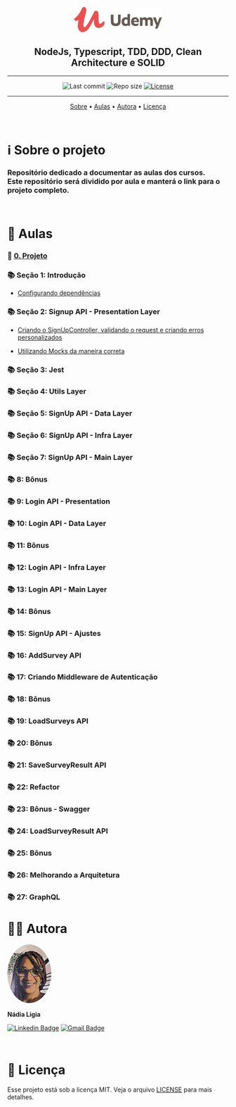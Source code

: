 <p align="center"><img src="../assets/logo.png" width=200></p>
<h2 align="center">NodeJs, Typescript, TDD, DDD, Clean Architecture e SOLID</h2>

---

<p align="center">
  <img alt="Last commit" src="https://img.shields.io/github/last-commit/nlnadialigia/udemy" />

  <img alt="Repo size" src="https://img.shields.io/github/repo-size/nlnadialigia/udemy"/>
   
  <a href="./license.md">
  <img alt="License" src="https://img.shields.io/badge/License-MIT-informational"/>
  </a>
</p>

---

<p align="center">
  <a href="#-information_source-sobre-o-projeto">Sobre</a> •
  <a href="#-open_file_folder-aulas">Aulas</a> • 
  <a href="#-woman_office_worker-autora">Autora</a> • 
  <a href="#-pencil-licença">Licença</a>
</p>
<br>

# ℹ️ Sobre o projeto 

<h3>Repositório dedicado a documentar as aulas dos cursos.<br>
Este repositório será dividido por aula e manterá o link para o projeto completo.</h3>

<br>

# 📂 Aulas

### 📔 [0. Projeto](https://github.com/nlnadialigia/clean-node-api.git)

### 📚 Seção 1: Introdução

- [Configurando dependências](./aula01)

### 📚 Seção 2: Signup API - Presentation Layer

- [Criando o SignUpController, validando o request e criando erros personalizados](./aula02-a)

- [Utilizando Mocks da maneira correta](./aula2-b)

<!-- [Testando exceções e integrando com o EmailValidator]() -->

<!-- [Integrando com o AddAccount Usecase]() -->

### 📚 Seção 3: Jest

<!-- [Configurando o Jest e criando scripts de testes]() -->

### 📚 Seção 4: Utils Layer

<!-- [Criando o EmailValidatorAdapter e mockando o validator]() -->

### 📚 Seção 5: SignUp API - Data Layer

<!-- [Criando o DbAddAccount e integrando com o Encrypter]()

[Integrando com o AddAccountRepository]() -->

### 📚 Seção 6: SignUp API - Infra Layer

<!-- [Criando o BcryptAdapter e mockando o bcrypt]()

[Configurando MongoDb em memória]()

[Testando o MongoDb]() -->

### 📚 Seção 7: SignUp API - Main Layer

<!-- ▶️ Testando middlewares do express

▶️ Criando teste de integração para o SignUp

▶️ Fazendo a composição do SignUp e desacoplando do express -->

### 📚 8: Bônus

<!-- ▶️ Testando a conexão com o MongoDb

▶️ Aplicando o Design Pattern Decorator

▶️ Adicionando Log de Erro

▶️ Refatorando os testes

▶️ Persistindo Log de Erro no MongoDb

▶️ Criando Tag e fazendo Push para o GitHub -->

### 📚 9: Login API - Presentation

<!-- ▶️ Criando o LoginController e validando o request

▶️ Testando a integração do LoginController com o Authentication U…

▶️ Testando a integração do LoginController com o Authentication Usecase

▶️ Aplicando o Design Pattern Composite 1/3

▶️ Aplicando o Design Pattern Composite 2/3

▶️ Aplicando o Design Pattern Composite 3/3

▶️ Refatorando o código -->

### 📚 10: Login API - Data Layer

<!-- ▶️ Criando o DbAuthentication e integrando com o LoadAccountByEmailRepository

▶️ Integrando o DbAuthentication com mais 3 dependências -->

### 📚 11: Bônus

<!-- ▶️ Segurança -->

### 📚 12: Login API - Infra Layer

<!-- ▶️ Incluindo o HashComparer ao BcryptAdapter

▶️ Criando o JwtAdapter e mockando o jsonwebtoken

▶️ Incluindo mais duas interfaces no AccountMongoRepository -->

### 📚 13: Login API - Main Layer

<!-- ▶️ Refatorando o projeto

▶️ Fazendo a composição do Login -->

### 📚 14: Bônus

<!-- ▶️ Subindo a API para o Heroku

▶️ Gerando uma imagem da API com Docker

▶️ Organizando as imagens e containers com Docker Compose

▶️ Debugando API com breakpoint

▶️ Usando Nodemon no Docker com Typescript

▶️ Adicionando documentação com casos de uso -->

### 📚 15: SignUp API - Ajustes

<!-- ▶️ Alterando o SignUp para retornar um token de acesso

▶️ Correção pra próxima aula!!!

▶️ Impedindo criação de contas com Email existente

▶️ Refatorando a arquitetura -->

### 📚 16: AddSurvey API

<!-- ▶️ Criando o AddSurveyController

▶️ Criando o DbAddSurvey UseCase

▶️ Criando o SurveyMongoRepository

▶️ Criando a composição do AddSurvey -->

### 📚 17: Criando Middleware de Autenticação

<!-- ▶️ Criando o AuthMiddleware e fazendo os primeiros testes

▶️ Finalizando os testes do AuthMiddleware

▶️ Criando o DbLoadAccountByToken

▶️ Implementando a interface Decrypter no JwtAdapter

▶️ Implementando a interface LoadAccountByToken no AccountMongoRepository

▶️ Aplicando o AuthMiddleware na rota de criar enquete -->

### 📚 18: Bônus

<!-- ▶️ Integração contínua -->

### 📚 19: LoadSurveys API

<!-- ▶️ Criando o LoadSurveysController

▶️ Criando o DbLoadSurveys UseCase

▶️ Incluindo o LoadSurveysRepository ao SurveyMongoRepository

▶️ Criando a composição do LoadSurveys -->

### 📚 20: Bônus

<!-- ▶️ Modularizando os paths dos imports

▶️ Utilizando Type Alias

▶️ Usando Utility Types do Typescript -->

### 📚 21: SaveSurveyResult API

<!-- ▶️ Criando os Models e UseCases

▶️ Criando o DbLoadSurveyByIdUseCase

▶️ Criando o DbSaveSurveyResultUseCase

▶️ Incluindo o LoadSurveyByIdRepository ao SurveyMongoRepository

▶️ Incluindo o SaveSurveyResultRepository ao SurveyResultMongoRepository

▶️ Refactor - Organizando pastas

▶️ Criando o SaveSurveyResultController 1/2

▶️ Criando o SaveSurveyResultController 2/2

▶️ Fazendo a composição do SaveSurveyResult -->

### 📚 22: Refactor

<!-- ▶️ Padronizando nomenclaturas

▶️ Reutilizando a criação de mocks

▶️ Finalizando o refactor dos testes

▶️ Último ajuste do refactor!

▶️ Refatorando as Promises -->

### 📚 23: Bônus - Swagger

<!-- ▶️ Integrando a nossa API com o Swagger

▶️ Criando docs para a API de Login

▶️ Criando componentes reutilizáveis

▶️ Criando docs para a API de Listar Enquetes com Autenticação

▶️ Criando docs para a API de SignUp

▶️ Criando docs para a API de Criar Enquete

▶️ Criando docs para a API de Responder Enquete -->

### 📚 24: LoadSurveyResult API

<!-- ▶️ Alterando o retorno do SurveyResult

▶️ Usando aggregation para retornar o resultado da enquete

▶️ Aplicando o Design Pattern Builder

▶️ Correção no Aggregation do resultado da enquete

▶️ Criando o LoadSurveyResultUseCase

▶️ Incluindo o LoadSurveyResultRepository ao SurveyResultMongoRepository

▶️ Mudança no método de salvar resposta da enquete

▶️ Corrigindo outro bug identificado

▶️ Criando o LoadSurveyResultController

▶️ Fazendo a composição do LoadSurveyResult -->

### 📚 25: Bônus

<!-- ▶️ Migrando de Stub para Spy

▶️ Servindo arquivos estáticos

▶️ Ajuste na autenticação para retornar mais dados

▶️ Ajuste na listagem de enquetes

▶️ Ajuste no DbLoadAccountByToken

▶️ Ajuste no SurveyResult -->

### 📚 26: Melhorando a Arquitetura

<!-- ▶️ Refatorando os testes

▶️ Refatorando os Controllers

▶️ Refatorando o AddAccountUseCase

▶️ Refatorando o AddSurvey UseCase

▶️ Refatorando o AuthenticationUseCase

▶️ Refatorando o LoadAccountByTokenUseCase

▶️ Otimizando queries e removendo dependências do AccountModel

▶️ Dividindo melhor responsabilidades

▶️ Refatorando o LoadSurveyByIdUseCase

▶️ Criando o CheckSurveyById

▶️ Criando o LoadAnswersBySurvey

▶️ Otimizando o LoadAnswersBySurvey

▶️ Refatorando o LoadSurveysUseCase

▶️ Refatorando o LoadSurveyResult e SaveSurveyResult UseCases -->

### 📚 27: GraphQL

<!-- ▶️ Criando o Schema para o Login

▶️ Reaproveitando o LoginController no GraphQL

▶️ Tratamento de erros com Plugin

▶️ Definindo a query de listar enquetes

▶️ Criando uma diretiva de autenticação

▶️ Criando as queries do resultado da enquete

▶️ Adicionando testes de integração para as queries de Login

▶️ Adicionando testes de integração para as queries de Surveys

▶️ Adicionando testes de integração para as queries de SurveyResult

▶️ Fazendo merge e deploy -->

# 👩‍💼 Autora
<img style="border-radius: 50%;" src="../assets/picture.jpg" width="100px;" alt="Picture"/>
<p><b>Nádia Ligia</b></p>

[![Linkedin Badge](https://img.shields.io/badge/-nlnadialigia-blueviolet?style=flat&logo=Linkedin&logoColor=white&link=https://www.linkedin.com/in/nlnadialigia/)](https://www.linkedin.com/in/nlnadialigia/) 
[![Gmail Badge](https://img.shields.io/badge/-nlnadialigia@gmail.com-blueviolet?style=flat&logo=Gmail&logoColor=white&link=mailto:nlnadialigia@gmail.com)](mailto:nlnadialigia@gmail.com)

<br>

# 📝 Licença

Esse projeto está sob a licença MIT. Veja o arquivo [LICENSE](LICENSE) para mais detalhes.
